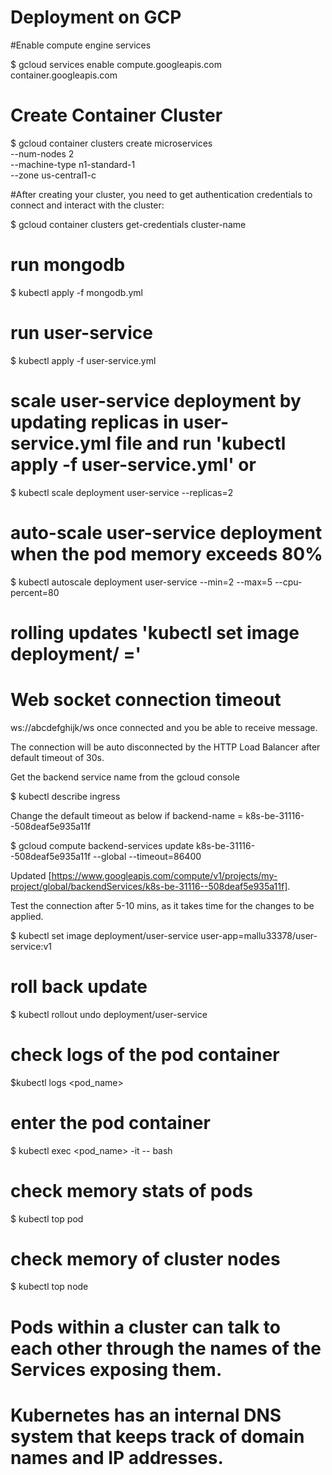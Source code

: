 # Deployment on GCP

#Enable compute engine services

$ gcloud services enable compute.googleapis.com container.googleapis.com

# Create Container Cluster

$ gcloud container clusters create microservices \
  --num-nodes 2 \
  --machine-type n1-standard-1 \
  --zone us-central1-c

#After creating your cluster, you need to get authentication credentials to connect and interact with the cluster:

$ gcloud container clusters get-credentials cluster-name

# run mongodb

$ kubectl apply -f mongodb.yml

# run user-service

$ kubectl apply -f user-service.yml

# scale user-service deployment by updating replicas in user-service.yml file and run 'kubectl apply -f user-service.yml' or 

$ kubectl scale deployment user-service --replicas=2

# auto-scale user-service deployment when the pod memory exceeds 80%

$ kubectl autoscale deployment user-service --min=2 --max=5 --cpu-percent=80 

# rolling updates 'kubectl set image deployment/<deployment-name> <container-name>=<new-image>'
  
# Web socket connection timeout

ws://abcdefghijk/ws
once connected and you be able to receive message.

The connection will be auto disconnected by the HTTP Load Balancer after default timeout of 30s.

Get the backend service name from the gcloud console

$ kubectl describe ingress <ingress-name>
  
Change the default timeout as below
if backend-name = k8s-be-31116--508deaf5e935a11f

$ gcloud compute backend-services update k8s-be-31116--508deaf5e935a11f --global --timeout=86400

Updated [https://www.googleapis.com/compute/v1/projects/my-project/global/backendServices/k8s-be-31116--508deaf5e935a11f].

Test the connection after 5-10 mins, as it takes time for the changes to be applied.


$ kubectl set image deployment/user-service user-app=mallu33378/user-service:v1

# roll back update

$ kubectl rollout undo deployment/user-service

# check logs of the pod container

$kubectl logs <pod_name>


# enter the pod container

$ kubectl exec <pod_name> -it -- bash

# check memory stats of pods

$ kubectl top pod

# check memory of cluster nodes

$ kubectl top node


# Pods within a cluster can talk to each other through the names of the Services exposing them.

# Kubernetes has an internal DNS system that keeps track of domain names and IP addresses.
